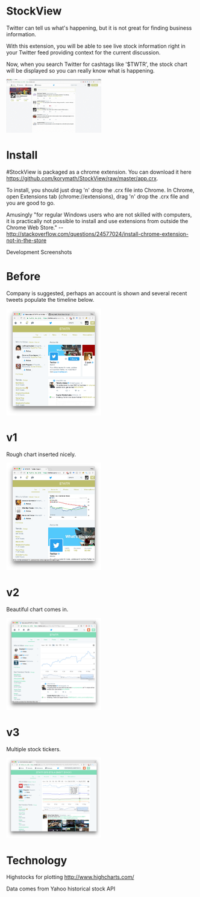 # StockView
Twitter can tell us what's happening, but it is not great for finding business information.

With this extension, you will be able to see live stock information right in your Twitter feed providing context for the current discussion.

Now, when you search Twitter for cashtags like '$TWTR', the stock chart will be displayed so you can really know what is happening.

<img src="app/images/demo-vid.gif" width="50%">

# Install

\#StockView is packaged as a chrome extension. You can download it here https://github.com/korymath/StockView/raw/master/app.crx.

To install, you should just drag 'n' drop the .crx file into Chrome.
In Chrome, open Extensions tab (chrome://extensions), drag 'n' drop the .crx file and you are good to go.

Amusingly "for regular Windows users who are not skilled with computers, it is practically not possible to install and use extensions from outside the Chrome Web Store." -- http://stackoverflow.com/questions/24577024/install-chrome-extension-not-in-the-store

Development Screenshots

Before
==========
Company is suggested, perhaps an account is shown and several recent tweets populate the timeline below.

<img src="app/images/before.png" width="50%">

v1
==========
Rough chart inserted nicely.

<img src="app/images/v1.png" width="50%">

v2
==========
Beautiful chart comes in.

<img src="app/images/v3.png" width="50%">

v3
==========
Multiple stock tickers.

<img src="app/images/v4.png" width="50%">

# Technology 

Highstocks for plotting http://www.highcharts.com/

Data comes from Yahoo historical stock API
